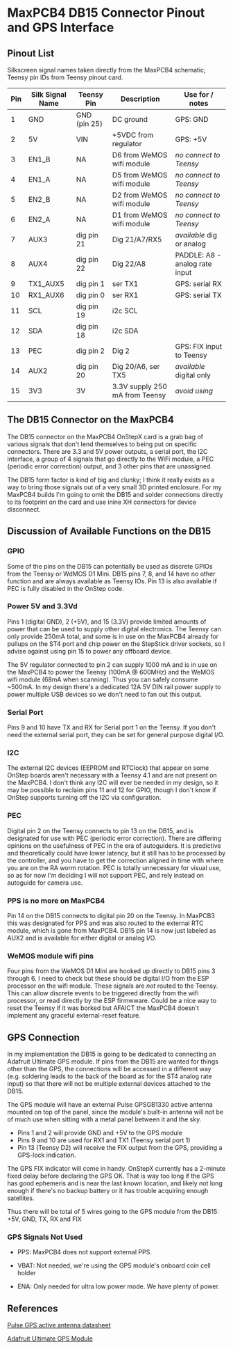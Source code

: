 # MaxPCB4 DB15 Connector Pinout and GPS Interface

## Pinout List

Silkscreen signal names taken directly from the MaxPCB4 schematic; Teensy pin IDs from Teensy pinout card.

| Pin | Silk Signal Name | Teensy Pin   | Description                    | Use for / notes
| --- | ---              | ---          | ---                            | ---
|  1  | GND              | GND (pin 25) | DC ground                      | GPS: GND
|  2  | 5V               | VIN          | +5VDC from regulator           | GPS: +5V
|  3  | EN1_B            | NA           | D6 from WeMOS wifi module      | _no connect to Teensy_
|  4  | EN1_A            | NA           | D5 from WeMOS wifi module      | _no connect to Teensy_
|  5  | EN2_B            | NA           | D2 from WeMOS wifi module      | _no connect to Teensy_
|  6  | EN2_A            | NA           | D1 from WeMOS wifi module      | _no connect to Teensy_
|  7  | AUX3             | dig pin 21   | Dig 21/A7/RX5                  | *available* dig or analog
|  8  | AUX4             | dig pin 22   | Dig 22/A8                      | PADDLE: A8 - analog rate input
|  9  | TX1_AUX5         | dig pin 1    | ser TX1                        | GPS: serial RX
| 10  | RX1_AUX6         | dig pin 0    | ser RX1                        | GPS: serial TX
| 11  | SCL              | dig pin 19   | i2c SCL                        |
| 12  | SDA              | dig pin 18   | i2c SDA                        | 
| 13  | PEC              | dig pin 2    | Dig 2                          | GPS: FIX input to Teensy
| 14  | AUX2             | dig pin 20   | Dig 20/A6, ser TX5             | *available* digital only
| 15  | 3V3              | 3V           | 3.3V supply 250 mA from Teensy | _avoid using_

## The DB15 Connector on the MaxPCB4

The DB15 connector on the MaxPCB4 OnStepX card is a grab bag of various signals that don't lend themselves to being put
on specific connectors.  There are 3.3 and 5V power outputs, a serial port, the I2C interface, a group of 4 signals
that go directly to the WiFi module, a PEC (periodic error correction) output, and 3 other pins that are unassigned.

The DB15 form factor is kind of big and clunky; I think it really exists as a way to bring those signals out of a
very small 3D printed enclosure.  For my MaxPCB4 builds I'm going to omit the DB15 and solder connections directly
to its footprint on the card and use inine XH connectors for device disconnect.

## Discussion of Available Functions on the DB15

### GPIO

Some of the pins on the DB15 can potentially be used as discrete GPIOs from the Teensy or WdMOS D1 Mini.  DB15 pins 7, 8, and 14 have no other function and are always available as Teensy IOs.  Pin 13 is also available if PEC is fully disabled in the OnStep code.

### Power 5V and 3.3Vd

Pins 1 (digital GND), 2 (+5V), and 15 (3.3V) provide limited amounts of power that can be used to supply other digital electronics.  The Teensy can only provide 250mA total, and some is in use on the MaxPCB4 already for pullups on the ST4 port and chip power on the StepStick driver sockets, so I advise against using pin 15 to power any offboard device.

The 5V regulator connected to pin 2 can supply 1000 mA and is in use on the MaxPCB4 to power the Teensy (100mA @ 600MHz) and the
WeMOS wifi module (68mA when scanning).  Thus you can safely consume ~500mA.  In my design there's a dedicated 12A 5V DIN rail power supply
to power multiple USB devices so we don't need to fan out this output.

### Serial Port

Pins 9 and 10 have TX and RX for Serial port 1 on the Teensy.  If you don't need the external serial port, they can be set for general purpose digital I/O.

### I2C

The external I2C devices (EEPROM and RTClock) that appear on some OnStep boards aren't necessary with a Teensy 4.1 and are not present
on the MaxPCB4. I don't think any I2C will ever be needed in my design, so it may be possible to reclaim pins 11 and 12 for GPIO,
though I don't know if OnStep supports turning off the I2C via configuration.

### PEC

Digital pin 2 on the Teensy connects to pin 13 on the DB15, and is designated for use with PEC (periodic error correction).
There are differing opinions on the usefulness of PEC in the era of autoguiders.
It is predictive and theoretically could have lower latency, but it still has to be processed by the
controller, and you have to get the correction aligned in time with where you are on the RA worm rotation. PEC is totally unnecessary for
visual use, so as for now I'm deciding I will not support PEC, and rely instead on autoguide for camera use.

### PPS is no more on MaxPCB4

Pin 14 on the DB15 connects to digital pin 20 on the Teensy.  In MaxPCB3 this was designated for PPS and was also routed to
the external RTC module, which is gone from MaxPCB4.  DB15 pin 14 is now just labeled as AUX2 and is available for either digital or analog I/O.  

### WeMOS module wifi pins

Four pins from the WeMOS D1 Mini are hooked up directly to DB15 pins 3 through 6.  I need to check but these should be digital I/O from
the ESP processor on the wifi module.  These signals are *not* routed to the Teensy.  This can allow discrete events to be triggered
directly from the wifi processor, or read directly by the ESP firmwware.  Could be a nice way to reset the Teensy if it was borked
but AFAICT the MaxPCB4 doesn't implement any graceful external-reset feature.

## GPS Connection

In my implementation the DB15 is going to be dedicated to connecting an Adafruit Ultimate GPS module.  If pins from the DB15
are wanted for things other than the GPS, the connections will be accessed in a different way (e.g. soldering leads to the back
of the board as for the ST4 analog rate input) so that there will not be multiple external devices attached to the DB15.

The GPS module will have an external Pulse GPSGB1330 active antenna mounted on top of the panel, since the module's built-in antenna
will not be of much use when sitting with a metal panel between it and the sky.

*  Pins 1 and 2 will provide GND and +5V to the GPS module
*  Pins 9 and 10 are used for RX1 and TX1 (Teensy serial port 1)
*  Pin 13 (Teensy D2) will receive the FIX output from the GPS, providing a GPS-lock indication.

The GPS FIX indicator will come in handy.  OnStepX currently has a 2-minute fixed delay before declaring the GPS OK.
That is way too long if the GPS has good ephemeris and is near the last known location, and likely not long enough
if there's no backup battery or it has trouble acquiring enough satellites.

Thus there will be total of 5 wires going to the GPS module from the DB15: +5V, GND, TX, RX and FIX

### GPS Signals Not Used

*   PPS: MaxPCB4 does not support external PPS.

*   VBAT: Not needed, we're using the GPS module's onboard coin cell holder

*   ENA: Only needed for ultra low power mode.  We have plenty of power.


## References

[Pulse GPS active antenna datasheet]( https://www.mouser.com/datasheet/2/447/GPSGBXXXX-2903608.pdf )

[Adafruit Ultimate GPS Module](https://www.adafruit.com/product/746)
